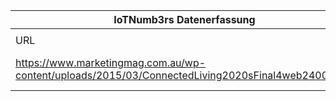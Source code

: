 |IoTNumb3rs Datenerfassung|||||||||||
| ---- | ---- | ---- | ---- | ---- | ---- | ---- | ---- | ---- | ---- | ---- |
||||||||||||
|URL|home_url|filename|device_class|device_count|market_class|market_volume|prognosis_year|publication_year|authorship_class|Dropbox folder|
|https://www.marketingmag.com.au/wp-content/uploads/2015/03/ConnectedLiving2020sFinal4web2400w.jpg|https://www.marketingmag.com.au/hubs-c/internet-of-things-market-potential-infographic/|file7_ConnectedLiving2020sFinal4web2400w.jpg||||||||JinlinHolic/20181117-2100|
